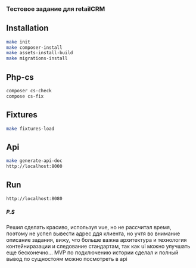 ### Тестовое задание для retailCRM

## Installation

```bash
make init
make composer-install
make assets-install-build
make migrations-install
```

## Php-cs
```bash
composer cs-check
compose cs-fix
```

## Fixtures
```bash
make fixtures-load
```

## Api
```bash
make generate-api-doc
http://localhost:8000
```

## Run 
```bash
http://localhost:8080
```

##### P.S
Решил сделать красиво, используя vue, но не рассчитал время, поэтому
не успел вывести адрес ддя клиента, но учтя во внимание описание задания, 
вижу, что больше важна архитектура и технология контейниразации и следование
стандартам, так как ui можно улучшать еще бесконечно... 
MVP по подключению истории сделал и полный вывод по сущностоям можно 
посмотреть в api 